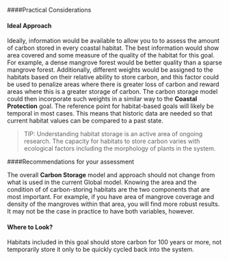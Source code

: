 ####Practical Considerations

#### Ideal Approach

Ideally,  information would be available to allow you to to assess the amount of carbon stored in every coastal habitat. The best information would show area covered and some measure of the quality of the habitat for this goal. For example, a dense mangrove forest would be better quality than a sparse mangrove forest. Additionally, different weights would be assigned to the habitats based on their relative ability to store carbon, and this factor could be used to penalize areas where there is greater loss of carbon and reward areas where this is a greater storage of carbon. The carbon storage model could then incorporate such weights in a similar way to the **Coastal Protection** goal. The reference point for habitat-based goals will likely be temporal in most cases. This means that historic data are needed so that current habitat values can be compared to a past state.

>TIP: Understanding habitat storage is an active area of ongoing research. The capacity for habitats to store carbon varies with ecological factors including the morphology of plants in the system.

####Recommendations for your assessment

The overall **Carbon Storage** model and approach should not change from what is used in the current Global model. Knowing the area and the condition of of carbon-storing habitats are the two components that are most important. For example, if you have area of mangrove coverage and density of the mangroves within that area, you will find more robust results. It may not be the case in practice to have both variables, however.

#### Where to Look?

Habitats included in this goal should store carbon for 100 years or more, not temporarily store it only to be quickly cycled back into the system.
